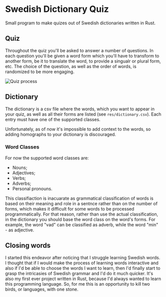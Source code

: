 # Swedish Dictionary Quiz

Small program to make quizes out of Swedish dictionaries written in Rust.

## Quiz
Throughout the quiz you'll be asked to answer a number of questions. In each
question you'll be given a word form which you'll have to transform to another form,
be it to translate the word, to provide a singualr or plural form, etc. The choice
of the question, as well as the order of words, is randomized to be more
engaging.

![Quiz process](https://drive.google.com/file/d/1i4_imoUVvWf-WX_gOiNAs_8jxuDKSOkP/view?usp=sharing)

## Dictionary
The dictionary is a csv file where the words, which you want to appear in 
your quiz, as well as all their forms are listed (see `res/dictionary.csv`).
Each entry must have one of the supported classes.

Unfortunately, as of now it's impossible to add context to the words,
so adding homographs to your dictionary is discouraged.

### Word Classes
For now the supported word classes are:
- Nouns;
- Adjectives;
- Verbs;
- Adverbs;
- Personal pronouns.

This classifiaction is inacuarate as grammatical classification of words is based on their
meaning and role in a sentnce rather than on the number of forms, which makes
it difficult for some words to be processed programmatically. For that reason,
rather than use the actual classification, in the dictionary you should base
the word class on the word's forms. For example, the word "vad" can be classified
as adverb, while the word "min" - as adjective.

## Closing words
I started this endeavor after noticing that I struggle learning Swedish words.
I thought that if I would make the process of learning words interactive and also
if I'd be able to choose the words I want to learn, then I'd finally
start to grasp the intricasies of Swedish grammar and I'd do it much quicker.
It's also my first ever project written in Rust, because I'd always wanted to
learn this programming language. So, for me this is an opportunity to kill two birds,
or languages, with one stone.